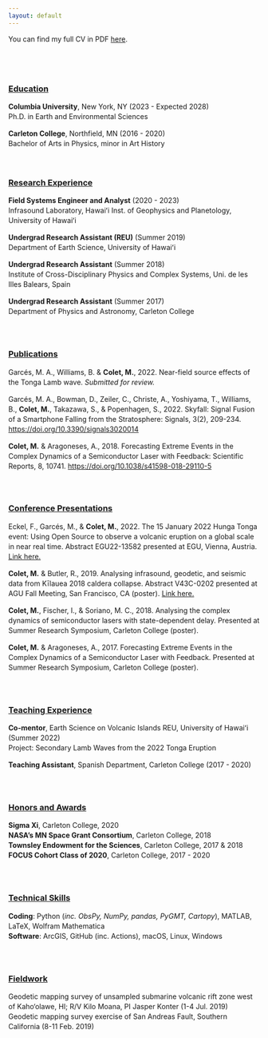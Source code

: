 ```yaml
---
layout: default
---
```


You can find my full CV in PDF [here](Meritxell_Colet_CV_PDF.pdf).

<br style="line-height:3">

<style type="text/css"> 
p{ 
  line-height: 20px; //you can set the line height here 
  text-align: justify;
  text-justify: inter-word;
} 
</style>


<h3><u>Education</u></h3>
<p>
<strong>Columbia University</strong>, New York, NY (2023 - Expected 2028)<br>
Ph.D. in Earth and Environmental Sciences
</p>

<p>
<strong>Carleton College</strong>, Northfield, MN (2016 - 2020)<br>
Bachelor of Arts in Physics, minor in Art History
</p>

<br style="line-height:1.5">

<h3><u>Research Experience</u></h3>
<p>
<strong>Field Systems Engineer and Analyst</strong> (2020 - 2023)<br>
Infrasound Laboratory, Hawaiʻi Inst. of Geophysics and Planetology, University of Hawaiʻi<br>
</p>

<p>
<strong>Undergrad Research Assistant (REU)</strong> (Summer 2019)<br>
Department of Earth Science, University of Hawaiʻi<br>
</p>

<p>
<strong>Undergrad Research Assistant</strong> (Summer 2018)<br>
Institute of Cross-Disciplinary Physics and Complex Systems, Uni. de les Illes Balears, Spain<br>
</p>

<p>
<strong>Undergrad Research Assistant</strong> (Summer 2017)<br>
Department of Physics and Astronomy, Carleton College
</p>
<br style="line-height:2">

<h3><u>Publications</u></h3>
<p>
Garcés, M. A., Williams, B. & <strong>Colet, M.</strong>, 2022. Near-field source effects of the Tonga Lamb wave. 
<i>Submitted for review.</i>
</p>

<p>
Garcés, M. A., Bowman, D., Zeiler, C., Christe, A., Yoshiyama, T., Williams, B., 
<strong>Colet, M.</strong>, Takazawa, S., & Popenhagen, S., 2022. Skyfall: Signal Fusion of a Smartphone Falling from 
the Stratosphere: Signals, 3(2), 209-234.
<a href="https://www.mdpi.com/2624-6120/3/2/14/htm">https://doi.org/10.3390/signals3020014</a>
</p>

<p>
<strong>Colet, M.</strong> & Aragoneses, A., 2018. Forecasting Extreme Events in the Complex Dynamics of a Semiconductor 
Laser with Feedback: Scientific Reports, 8, 10741.
<a href="https://www.nature.com/articles/s41598-018-29110-5">https://doi.org/10.1038/s41598-018-29110-5</a>
</p>

<br style="line-height:2">
<h3><u>Conference Presentations</u></h3>

<p>
Eckel, F., Garcés, M., & <strong>Colet, M.</strong>, 2022. The 15 January 2022 Hunga Tonga event: Using 
Open Source to observe a volcanic eruption on a global scale in near real time. Abstract EGU22-13582 presented at EGU,
Vienna, Austria. <a href="https://meetingorganizer.copernicus.org/EGU22/EGU22-13582.html">Link here.</a>
</p>

<p>
<strong>Colet, M.</strong> & Butler, R., 2019. Analysing infrasound, geodetic, and seismic data from 
Kīlauea 2018 caldera collapse. Abstract V43C-0202 presented at AGU Fall Meeting, San Francisco, CA (poster).
<a href="https://ui.adsabs.harvard.edu/abs/2019AGUFM.V43C0202C/abstract">Link here.</a>
</p>

<p>
<strong>Colet, M.</strong>, Fischer, I., & Soriano, M. C., 2018. Analysing the complex dynamics of
semiconductor lasers with state-dependent delay. Presented at Summer Research Symposium, Carleton College (poster).
</p>

<p>
<strong>Colet, M.</strong> & Aragoneses, A., 2017. Forecasting Extreme Events in the Complex Dynamics 
of a Semiconductor Laser with Feedback. Presented at Summer Research Symposium, Carleton College (poster).
</p>

<br style="line-height:2">

<h3><u>Teaching Experience</u></h3>
<p>
<strong>Co-mentor</strong>, Earth Science on Volcanic Islands REU, University of Hawaiʻi (Summer 2022)<br>
Project: Secondary Lamb Waves from the 2022 Tonga Eruption
</p>

<p>
<strong>Teaching Assistant</strong>, Spanish Department, Carleton College (2017 - 2020)<br>
</p>

<br style="line-height:2">

<h3><u>Honors and Awards</u></h3>

<p>
<strong>Sigma Xi</strong>, Carleton College, 2020 <br>
<strong>NASA’s MN Space Grant Consortium</strong>, Carleton College, 2018 <br>
<strong>Townsley Endowment for the Sciences</strong>, Carleton College, 2017 & 2018 <br>
<strong>FOCUS Cohort Class of 2020</strong>, Carleton College, 2017 - 2020 <br>
</p>

<br style="line-height:2">

<h3><u>Technical Skills</u></h3>
<p>
<strong>Coding</strong>: Python (<em>inc. ObsPy, NumPy, pandas, PyGMT, Cartopy</em>), MATLAB, LaTeX, Wolfram Mathematica <br>
<strong>Software</strong>: ArcGIS, GitHub (inc. Actions), macOS, Linux, Windows
</p>

<br style="line-height:2">

<h3><u>Fieldwork</u></h3>
<p>
Geodetic mapping survey of unsampled submarine volcanic rift zone west of Kaho‘olawe, HI; R/V Kilo Moana, PI Jasper 
Konter (1-4 Jul. 2019) <br>
Geodetic mapping survey exercise of San Andreas Fault, Southern California (8-11 Feb. 2019)
</p>

<br style="line-height:3">



